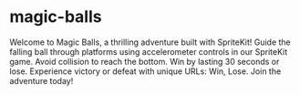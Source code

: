 # magic-balls
Welcome to Magic Balls, a thrilling adventure built with SpriteKit! Guide the falling ball through platforms using accelerometer controls in our SpriteKit game. Avoid collision to reach the bottom. Win by lasting 30 seconds or lose. Experience victory or defeat with unique URLs: Win, Lose. Join the adventure today!
